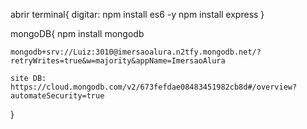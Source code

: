 abrir terminal{
    digitar:
        npm install es6 -y
        npm install express
}

mongoDB{
    npm install mongodb

    mongodb+srv://Luiz:3010@imersaoalura.n2tfy.mongodb.net/?retryWrites=true&w=majority&appName=ImersaoAlura

    site DB: https://cloud.mongodb.com/v2/673fefdae08483451982cb8d#/overview?automateSecurity=true
}